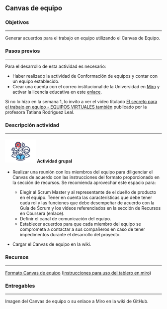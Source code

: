 ## Canvas de equipo

### Objetivos

---
Generar acuerdos para el trabajo en equipo utilizando el Canvas de Equipo.

### Pasos previos
---
Para el desarrollo de esta actividad es necesario:

* Haber realizado la actividad de Conformación de equipos y contar con un equipo establecido.
* Crear una cuenta con el correo institucional de la Universidad en [Miro](https://miro.com/signup/) y activar la licencia educativa en este [enlace](https://miro.com/contact/education/).

Si no lo hizo en la semana 1, lo invito a ver el video titulado [El secreto para el trabajo en equipo - EQUIPOS VIRTUALES también](https://www.youtube.com/watch?v=tblYiOt-HAk)  publicado por la profesora Tatiana Rodriguez Leal.

### Descripción actividad

---
#### ![](./../../../assets/images/grupo.png) Actividad grupal

* Realizar una reunión con los miembros del equipo para diligenciar el Canvas de acuerdo con las instrucciones del formato proporcionado en la sección de recursos. Se recomienda aprovechar este espacio para:

  * Elegir al Scrum Master y al representante de el dueño de producto en el equipo. Tener en cuenta las características que debe tener cada rol y las funciones que debe desempeñar de acuerdo con la Guía de Scrum y los videos referenciados en la sección de Recursos en Coursera (enlace).
  * Definir el canal de comunicación del equipo.
  * Establecer acuerdos para que cada miembro del equipo se comprometa a contactar a sus compañeros en caso de tener impedimentos durante el desarrollo del proyecto.

* Cargar el Canvas de equipo en la wiki.

### Recursos 

---
[Formato Canvas de equipo](https://miro.com/app/board/o9J_l34UBDo=/) ([Instrucciones para uso del tablero en miro](http://misovirtual.virtual.uniandes.edu.co/codelabs/miro/index.html#0))


### Entregables
---

Imagen del Canvas de equipo o su enlace a Miro en la wiki de GitHub.
